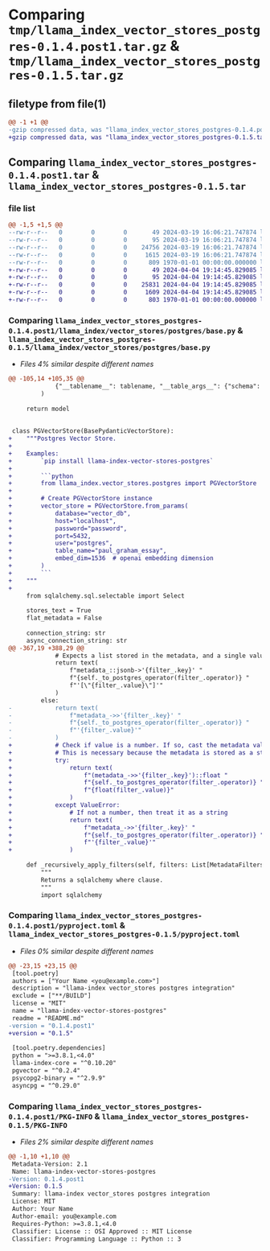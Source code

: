# Comparing `tmp/llama_index_vector_stores_postgres-0.1.4.post1.tar.gz` & `tmp/llama_index_vector_stores_postgres-0.1.5.tar.gz`

## filetype from file(1)

```diff
@@ -1 +1 @@
-gzip compressed data, was "llama_index_vector_stores_postgres-0.1.4.post1.tar", max compression
+gzip compressed data, was "llama_index_vector_stores_postgres-0.1.5.tar", max compression
```

## Comparing `llama_index_vector_stores_postgres-0.1.4.post1.tar` & `llama_index_vector_stores_postgres-0.1.5.tar`

### file list

```diff
@@ -1,5 +1,5 @@
--rw-r--r--   0        0        0       49 2024-03-19 16:06:21.747874 llama_index_vector_stores_postgres-0.1.4.post1/README.md
--rw-r--r--   0        0        0       95 2024-03-19 16:06:21.747874 llama_index_vector_stores_postgres-0.1.4.post1/llama_index/vector_stores/postgres/__init__.py
--rw-r--r--   0        0        0    24756 2024-03-19 16:06:21.747874 llama_index_vector_stores_postgres-0.1.4.post1/llama_index/vector_stores/postgres/base.py
--rw-r--r--   0        0        0     1615 2024-03-19 16:06:21.747874 llama_index_vector_stores_postgres-0.1.4.post1/pyproject.toml
--rw-r--r--   0        0        0      809 1970-01-01 00:00:00.000000 llama_index_vector_stores_postgres-0.1.4.post1/PKG-INFO
+-rw-r--r--   0        0        0       49 2024-04-04 19:14:45.829085 llama_index_vector_stores_postgres-0.1.5/README.md
+-rw-r--r--   0        0        0       95 2024-04-04 19:14:45.829085 llama_index_vector_stores_postgres-0.1.5/llama_index/vector_stores/postgres/__init__.py
+-rw-r--r--   0        0        0    25831 2024-04-04 19:14:45.829085 llama_index_vector_stores_postgres-0.1.5/llama_index/vector_stores/postgres/base.py
+-rw-r--r--   0        0        0     1609 2024-04-04 19:14:45.829085 llama_index_vector_stores_postgres-0.1.5/pyproject.toml
+-rw-r--r--   0        0        0      803 1970-01-01 00:00:00.000000 llama_index_vector_stores_postgres-0.1.5/PKG-INFO
```

### Comparing `llama_index_vector_stores_postgres-0.1.4.post1/llama_index/vector_stores/postgres/base.py` & `llama_index_vector_stores_postgres-0.1.5/llama_index/vector_stores/postgres/base.py`

 * *Files 4% similar despite different names*

```diff
@@ -105,14 +105,35 @@
             {"__tablename__": tablename, "__table_args__": {"schema": schema_name}},
         )
 
     return model
 
 
 class PGVectorStore(BasePydanticVectorStore):
+    """Postgres Vector Store.
+
+    Examples:
+        `pip install llama-index-vector-stores-postgres`
+
+        ```python
+        from llama_index.vector_stores.postgres import PGVectorStore
+
+        # Create PGVectorStore instance
+        vector_store = PGVectorStore.from_params(
+            database="vector_db",
+            host="localhost",
+            password="password",
+            port=5432,
+            user="postgres",
+            table_name="paul_graham_essay",
+            embed_dim=1536  # openai embedding dimension
+        )
+        ```
+    """
+
     from sqlalchemy.sql.selectable import Select
 
     stores_text = True
     flat_metadata = False
 
     connection_string: str
     async_connection_string: str
@@ -367,19 +388,29 @@
             # Expects a list stored in the metadata, and a single value to compare
             return text(
                 f"metadata_::jsonb->'{filter_.key}' "
                 f"{self._to_postgres_operator(filter_.operator)} "
                 f"'[\"{filter_.value}\"]'"
             )
         else:
-            return text(
-                f"metadata_->>'{filter_.key}' "
-                f"{self._to_postgres_operator(filter_.operator)} "
-                f"'{filter_.value}'"
-            )
+            # Check if value is a number. If so, cast the metadata value to a float
+            # This is necessary because the metadata is stored as a string
+            try:
+                return text(
+                    f"(metadata_->>'{filter_.key}')::float "
+                    f"{self._to_postgres_operator(filter_.operator)} "
+                    f"{float(filter_.value)}"
+                )
+            except ValueError:
+                # If not a number, then treat it as a string
+                return text(
+                    f"metadata_->>'{filter_.key}' "
+                    f"{self._to_postgres_operator(filter_.operator)} "
+                    f"'{filter_.value}'"
+                )
 
     def _recursively_apply_filters(self, filters: List[MetadataFilters]) -> Any:
         """
         Returns a sqlalchemy where clause.
         """
         import sqlalchemy
```

### Comparing `llama_index_vector_stores_postgres-0.1.4.post1/pyproject.toml` & `llama_index_vector_stores_postgres-0.1.5/pyproject.toml`

 * *Files 0% similar despite different names*

```diff
@@ -23,15 +23,15 @@
 [tool.poetry]
 authors = ["Your Name <you@example.com>"]
 description = "llama-index vector_stores postgres integration"
 exclude = ["**/BUILD"]
 license = "MIT"
 name = "llama-index-vector-stores-postgres"
 readme = "README.md"
-version = "0.1.4.post1"
+version = "0.1.5"
 
 [tool.poetry.dependencies]
 python = ">=3.8.1,<4.0"
 llama-index-core = "^0.10.20"
 pgvector = "^0.2.4"
 psycopg2-binary = "^2.9.9"
 asyncpg = "^0.29.0"
```

### Comparing `llama_index_vector_stores_postgres-0.1.4.post1/PKG-INFO` & `llama_index_vector_stores_postgres-0.1.5/PKG-INFO`

 * *Files 2% similar despite different names*

```diff
@@ -1,10 +1,10 @@
 Metadata-Version: 2.1
 Name: llama-index-vector-stores-postgres
-Version: 0.1.4.post1
+Version: 0.1.5
 Summary: llama-index vector_stores postgres integration
 License: MIT
 Author: Your Name
 Author-email: you@example.com
 Requires-Python: >=3.8.1,<4.0
 Classifier: License :: OSI Approved :: MIT License
 Classifier: Programming Language :: Python :: 3
```

